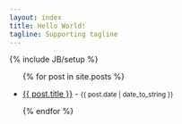 ```yaml
---
layout: index
title: Hello World!
tagline: Supporting tagline
---
```

{% include JB/setup %}

<ul>

{% for post in site.posts %}

<li>
 <a href="{{ site.baseurl }}{{ post.url }}">{{ post.title }}</a> - <small>{{ post.date | date_to_string }}</small></li>

{% endfor %}

</ul>